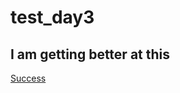 # test_day3
## I am getting **better** at this

[Success](https://media.giphy.com/media/a0h7sAqON67nO/giphy.gif)
